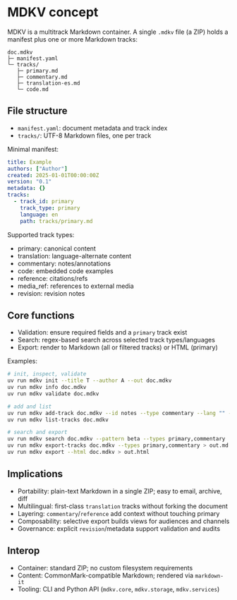 # MDKV concept

MDKV is a multitrack Markdown container. A single `.mdkv` file (a ZIP) holds a manifest plus one or more Markdown tracks:

```text
doc.mdkv
├─ manifest.yaml
└─ tracks/
   ├─ primary.md
   ├─ commentary.md
   ├─ translation-es.md
   └─ code.md
```

## File structure

- `manifest.yaml`: document metadata and track index
- `tracks/`: UTF-8 Markdown files, one per track

Minimal manifest:

```yaml
title: Example
authors: ["Author"]
created: 2025-01-01T00:00:00Z
version: "0.1"
metadata: {}
tracks:
  - track_id: primary
    track_type: primary
    language: en
    path: tracks/primary.md
```

Supported track types:

- primary: canonical content
- translation: language-alternate content
- commentary: notes/annotations
- code: embedded code examples
- reference: citations/refs
- media_ref: references to external media
- revision: revision notes

## Core functions

- Validation: ensure required fields and a `primary` track exist
- Search: regex-based search across selected track types/languages
- Export: render to Markdown (all or filtered tracks) or HTML (primary)

Examples:

```bash
# init, inspect, validate
uv run mdkv init --title T --author A --out doc.mdkv
uv run mdkv info doc.mdkv
uv run mdkv validate doc.mdkv

# add and list
uv run mdkv add-track doc.mdkv --id notes --type commentary --lang "" --content "Note"
uv run mdkv list-tracks doc.mdkv

# search and export
uv run mdkv search doc.mdkv --pattern beta --types primary,commentary
uv run mdkv export-tracks doc.mdkv --types primary,commentary > out.md
uv run mdkv export --html doc.mdkv > out.html
```

## Implications

- Portability: plain-text Markdown in a single ZIP; easy to email, archive, diff
- Multilingual: first-class `translation` tracks without forking the document
- Layering: `commentary`/`reference` add context without touching primary
- Composability: selective export builds views for audiences and channels
- Governance: explicit `revision`/metadata support validation and audits

## Interop

- Container: standard ZIP; no custom filesystem requirements
- Content: CommonMark-compatible Markdown; rendered via `markdown-it`
- Tooling: CLI and Python API (`mdkv.core`, `mdkv.storage`, `mdkv.services`)


